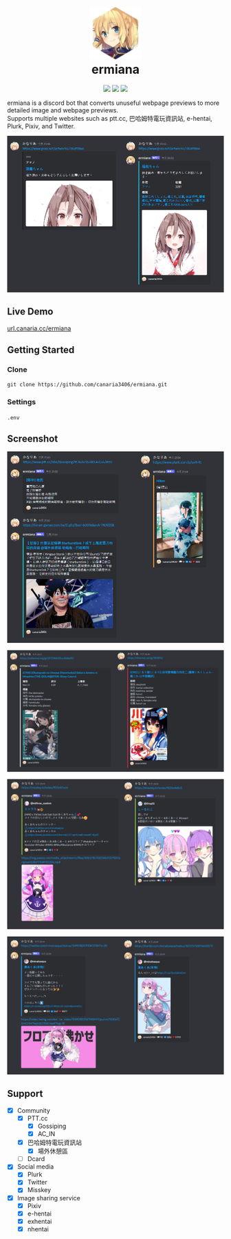 <h1 align="center">
    <img width="120" height="120" src="pic/logo.svg" alt=""><br>
    ermiana
</h1>

<p align="center">
    <a href="https://github.com/canaria3406/ermiana/blob/master/LICENSE"><img src="https://img.shields.io/github/license/canaria3406/ermiana?style=flat-square"></a>
    <a href="https://discord.com/api/oauth2/authorize?client_id=1078919650764652594&permissions=274878000128&scope=bot%20applications.commands"><img src="https://img.shields.io/badge/invite-%40ermiana-7289da?style=flat-square"></a>
    <a href="https://github.com/canaria3406/ermiana/discussions"><img src="https://img.shields.io/github/discussions/canaria3406/ermiana?style=flat-square"></a>
</p>

ermiana is a discord bot that converts unuseful webpage previews to more detailed image and webpage previews.  
Supports multiple websites such as ptt.cc, 巴哈姆特電玩資訊站, e-hentai, Plurk, Pixiv, and Twitter.

![demo](pic/demo1.png)

## Live Demo

[url.canaria.cc/ermiana](https://url.canaria.cc/ermiana)

## Getting Started

### Clone

```shell
git clone https://github.com/canaria3406/ermiana.git
```

### Settings

`.env`

## Screenshot

![demo](pic/demo2.png)

![demo](pic/demo3.png)

![demo](pic/demo5.png)

![demo](pic/demo4.png)

## Support

- [x] Community
  - [x] PTT.cc
    - [x] Gossiping
    - [x] AC_IN
  - [x] 巴哈姆特電玩資訊站
    - [x] 場外休憩區
  - [ ] Dcard
- [x] Social media
  - [x] Plurk
  - [x] Twitter
  - [x] Misskey
- [x] Image sharing service
  - [x] Pixiv
  - [x] e-hentai
  - [x] exhentai
  - [x] nhentai
